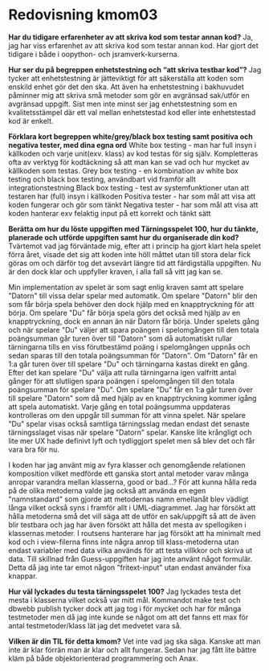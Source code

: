 ---
---
Redovisning kmom03
=========================

<!-- Detta innehåll är skrivet i markdown och du hittar innehållet i filen `content/redovisning/03_kmom03.md`. -->

**Har du tidigare erfarenheter av att skriva kod som testar annan kod?**
Ja, jag har viss erfarenhet av att skriva kod som testar annan kod. Har gjort det tidigare i både i oopython- och jsramverk-kurserna.

**Hur ser du på begreppen enhetstestning och “att skriva testbar kod”?**
Jag tycker att enhetstestning är jätteviktigt för att säkerställa att koden som enskild enhet gör det den ska. Att även ha enhetstestning i bakhuvudet påminner mig att skriva små metoder som gör en avgränsad sak/utför en avgränsad uppgift. Sist men inte minst ser jag enhetstestning som en kvalitetsstämpel där ett val mellan enhetstestad kod eller inte enhetstestad kod är enkelt.

**Förklara kort begreppen white/grey/black box testing samt positiva och negativa tester, med dina egna ord**
White box testing - man har full insyn i källkoden och varje unit(exv. klass) av kod testas för sig själv. Kompletteras ofta av verktyg för kodtäckning så att man kan se vad och hur mycket av källkoden som testas.
Grey box testing - en kombination av white box testing och black box testing, användbart vid framför allt integrationstestning
Black box testing - test av systemfunktioner utan att testaren har (full) insyn i källkoden
Positiva tester - har som mål att visa att koden fungerar och gör som tänkt
Negativa tester - har som mål att visa att koden hanterar exv felaktig input på ett korrekt och tänkt sätt

**Berätta om hur du löste uppgiften med Tärningsspelet 100, hur du tänkte, planerade och utförde uppgiften samt hur du organiserade din kod?**
Tvärtemot vad jag förväntade mig, efter att i princip ha gjort klart hela spelet förra året, visade det sig att koden inte höll måttet utan till stora delar fick göras om och därför tog det avsevärt längre tid att färdigställa uppgiften. Nu är den dock klar och uppfyller kraven, i alla fall så vitt jag kan se.

Min implementation av spelet är som sagt enlig kraven samt att spelare "Datorn" till vissa delar spelar med automatik. Om spelare "Datorn" blir den som får börja spela behöver den dock hjälp med en knapptryckning för att börja. Om spelare "Du" får börja spela görs det också med hjälp av en knapptryckning, dock en annan än när Datorn får börja. Under spelets gång och när spelare "Du" väljer att spara poängen i spelomgången till den totala poängsumman går turen över till "Datorn" som då automatiskt rullar tärningarna tills en viss förutbestämd poäng i spelomgången uppnås och sedan sparas till den totala poängsumman för "Datorn". Om "Datorn" får en 1:a går turen över till spelare "Du" och tärningarna kastas direkt en gång. Efter det kan spelare "Du" välja att rulla tärningarna igen valfritt antal gånger för att slutligen spara poängen i spelomgången till den totala poängsumman för spelare "Du". Om spelare "Du" får en 1:a går turen över till spelare "Datorn" som då med hjälp av en knapptryckning kommer igång att spela automatiskt. Varje gång en total poängsumma uppdateras kontrolleras om den uppgår till summan för att vinna spelet. När spelare "Du" spelar visas också samtliga tärningsslag medan endast det senaste tärningsslaget visas när spelare "Datorn" spelar. Kanske lite krångligt och lite mer UX hade definivt lyft och tydliggjort spelet men så blev det och får vara bra för nu.

I koden har jag använt mig av fyra klasser och genomgående relationen komposition vilket medförde ett ganska stort antal metoder varav många anropar varandra mellan klasserna, good or bad...? För att kunna hålla reda på de olika metoderna valde jag också att använda en egen "namnstandard" som gjorde att metodernas namn emellanåt blev vädligt långa vilket också syns i framför allt i UML-diagrammet. Jag har försökt att hålla metoderna små det vill säga att de utför en sak/uppgift så att de även blir testbara och jag har även försökt att hålla det mesta av spellogiken i klassernas metoder. I routsens hanterare har jag försökt att ha minimalt med kod och i view-filerna finns inte några anrop till klass-metoderna utan endast variabler med data vilka används för att testa villkkor och skriva ut data. Till skillnad från Guess-uppgiften har jag inte använt något formulär. Detta då jag inte tar emot någon "fritext-input" utan endast använder fixa knappar.

**Hur väl lyckades du testa tärningsspelet 100?**
Jag lyckades testa det mesta i klasserna vilket också var mitt mål. Kommandot make test och dbwebb publish tycker dock att jag tog i för mycket och har för många testmetoder men då jag inte kunde se något om att det fanns ett max för antal testmetoder/klass lät jag det medvetet vara så.

**Vilken är din TIL för detta kmom?**
Vet inte vad jag ska säga. Kanske att man inte är klar förrän man är klar och allt fungerar. Sedan har jag fått lite bättre kläm på både objektorienterad programmering och Anax.
